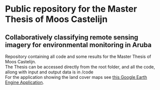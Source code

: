 # Public repository for the Master Thesis of Moos Castelijn
## Collaboratively classifying remote sensing imagery for environmental monitoring in Aruba
Repository containing all code and some results for the Master Thesis of Moos Castelijn. \
The Thesis can be accessed directly from the root folder, and all the code, allong with input and output data is in /code \
For the application showing the land cover maps see [this Google Earth Engine Application](https://code.earthengine.google.com/2e4d306aec29d778fec56619e8d9b6d1?hideCode=true).
